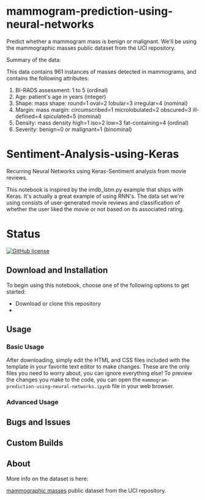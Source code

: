# mammogram-prediction-using-neural-networks

Predict whether a mammogram mass is benign or malignant. We'll be using the mammographic masses public dataset from the UCI repository.

Summary of the data:

This data contains 961 instances of masses detected in mammograms, and contains the following attributes:

   1. BI-RADS assessment: 1 to 5 (ordinal)  
   2. Age: patient's age in years (integer)
   3. Shape: mass shape: round=1 oval=2 lobular=3 irregular=4 (nominal)
   4. Margin: mass margin: circumscribed=1 microlobulated=2 obscured=3 ill-defined=4 spiculated=5 (nominal)
   5. Density: mass density high=1 iso=2 low=3 fat-containing=4 (ordinal)
   6. Severity: benign=0 or malignant=1 (binominal)


# Sentiment-Analysis-using-Keras

Recurring Neural Networks using Keras-Sentiment analysis from movie reviews.

This notebook is inspired by the imdb_lstm.py example that ships with Keras.
It's actually a great example of using RNN's. The data set we're using consists of user-generated movie reviews and classification of whether the user liked the movie or not based on its associated rating.

# Status

[![GitHub license](https://img.shields.io/badge/license-MIT-blue.svg)](https://raw.githubusercontent.com/BlackrockDigital/startbootstrap-blog-post/master/LICENSE)

## Download and Installation

To begin using this notebook, choose one of the following options to get started:

* Download or clone this repository
* 


## Usage

### Basic Usage

After downloading, simply edit the HTML and CSS files included with the template in your favorite text editor to make changes. These are the only files you need to worry about, you can ignore everything else! To preview the changes you make to the code, you can open the `mammogram-prediction-using-neural-networks.ipynb` file in your web browser.

### Advanced Usage


## Bugs and Issues

## Custom Builds


## About

More info on the dataset is here:

[mammographic masses](https://archive.ics.uci.edu/ml/datasets/Mammographic+Mass) public dataset from the UCI repository. 






